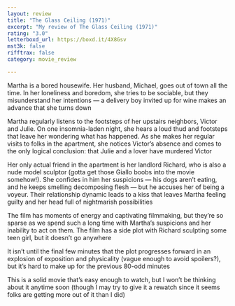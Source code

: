 ```yaml
---
layout: review
title: "The Glass Ceiling (1971)"
excerpt: "My review of The Glass Ceiling (1971)"
rating: "3.0"
letterboxd_url: https://boxd.it/4X8Gsv
mst3k: false
rifftrax: false
category: movie_review

---
```


Martha is a bored housewife. Her husband, Michael, goes out of town all the time. In her loneliness and boredom, she tries to be sociable, but they misunderstand her intentions — a delivery boy invited up for wine makes an advance that she turns down

Martha regularly listens to the footsteps of her upstairs neighbors, Victor and Julie. On one insomnia-laden night, she hears a loud thud and footsteps that leave her wondering what has happened. As she makes her regular visits to folks in the apartment, she notices Victor’s absence and comes to the only logical conclusion: that Julie and a lover have murdered Victor

Her only actual friend in the apartment is her landlord Richard, who is also a nude model sculptor (gotta get those Giallo boobs into the movie somehow!). She confides in him her suspicions — his dogs aren’t eating, and he keeps smelling decomposing flesh — but he accuses her of being a voyeur. Their relationship dynamic leads to a kiss that leaves Martha feeling guilty and her head full of nightmarish possibilities

The film has moments of energy and captivating filmmaking, but they’re so sparse as we spend such a long time with Martha’s suspicions and her inability to act on them. The film has a side plot with Richard sculpting some teen girl, but it doesn’t go anywhere

It isn’t until the final few minutes that the plot progresses forward in an explosion of exposition and physicality (vague enough to avoid spoilers?), but it’s hard to make up for the previous 80-odd minutes

This is a solid movie that’s easy enough to watch, but I won’t be thinking about it anytime soon (though I may try to give it a rewatch since it seems folks are getting more out of it than I did)